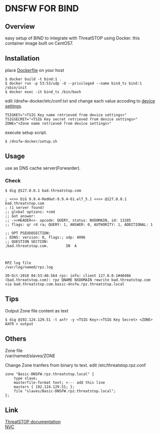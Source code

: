 # DNSFW FOR BIND

## Overview
easy setup of BIND to integrate with ThreatSTOP using Docker.
this container image built on CentOS7.

## Installation
place [Dockerfile](https://github.com/rkatogit/dnsfw-docker/blob/add-new-file/Dockerfile) on your host
```
$ docker build -t bind:1 .
$ docker run -p 53:53/udp -d --privileged --name bind_ts bind:1 /sbin/init
$ docker exec -it bind_ts /bin/bash
```
edit /dnsfw-docker/etc/conf.txt and change each value accoding to [device settings](https://github.com/rkatogit/dnsfw-docker/blob/add-new-file/device_info.png).
```
TSIGKEY="<TSIG Key name retrieved from device settings>"
TSIGSECRET="<TSIG Key secret retrieved from device settings>"
ZONE="<Zone name retrieved from device settings>"
```
execute setup script.
```
$ /dnsfw-docker/setup.sh 
```
## Usage
use as DNS cache server(Forwarder).
### Check
```
$ dig @127.0.0.1 bad.threatstop.com         

; <<>> DiG 9.9.4-RedHat-9.9.4-61.el7_5.1 <<>> @127.0.0.1 bad.threatstop.com
; (1 server found)
;; global options: +cmd
;; Got answer:
;; ->>HEADER<<- opcode: QUERY, status: NXDOMAIN, id: 13285
;; flags: qr rd ra; QUERY: 1, ANSWER: 0, AUTHORITY: 1, ADDITIONAL: 1

;; OPT PSEUDOSECTION:
; EDNS: version: 0, flags:; udp: 4096
;; QUESTION SECTION:
;bad.threatstop.com.		IN	A



RPZ log file
/var/log/named/rpz.log

30-Oct-2018 04:53:40.564 rpz: info: client 127.0.0.1#40466 (bad.threatstop.com): rpz QNAME NXDOMAIN rewrite bad.threatstop.com via bad.threatstop.com.basic-dnsfw.rpz.threatstop.local
```

## Tips
Output Zone file content as text
```
$ dig @192.124.129.51 -t axfr -y <TSIG Key>:<TSIG Key Secret> <ZONE> AXFR > output
```

## Others
Zone file  
/var/named/slaves/ZONE

Change Zone tranfers from binary to text.
edit /etc/threatstop.rpz.conf
```
zone "Basic-DNSFW.rpz.threatstop.local" {
    type slave;
    masterfile-format text; <--- add this line
    masters { 192.124.129.51; };
    file "slaves/Basic-DNSFW.rpz.threatstop.local";
};
```
## Link
[ThreatSTOP documentation](https://docs.threatstop.com/bind9_redhat.html)  
[NVC](https://www.nvc.co.jp)

